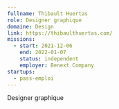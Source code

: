 ```yaml
---
fullname: Thibault Huertas
role: Designer graphique
domaine: Design
link: https://thibaulthuertas.com/
missions:
  - start: 2021-12-06
    end: 2022-01-07
    status: independent
    employer: Benext Company
startups:
  - pass-emploi
---
```


Designer graphique
